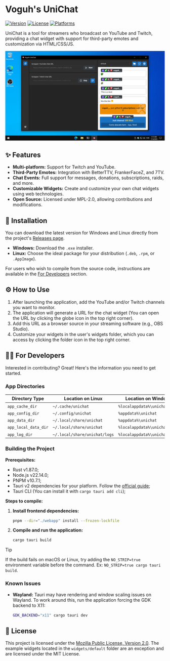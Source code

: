 # Voguh's UniChat

[![Version](https://img.shields.io/badge/version-v0.2.0--rc.4-blue)](https://github.com/voguh/unichat/releases)
[![License](https://img.shields.io/badge/license-MPL--2.0-green)](./LICENSE)
[![Platforms](https://img.shields.io/badge/platform-windows%20%7C%20linux-lightgrey)]()

UniChat is a tool for streamers who broadcast on YouTube and Twitch, providing a chat widget with support for third-party emotes and customization via HTML/CSS/JS.

<p align="center">
  <img src="docs/screenshot1.png" alt="UniChat Screenshot" width="600"/>
</p>


## ✨ Features

- **Multi-platform:** Support for Twitch and YouTube.
- **Third-Party Emotes:** Integration with BetterTTV, FrankerFaceZ, and 7TV.
- **Chat Events:** Full support for messages, donations, subscriptions, raids, and more.
- **Customizable Widgets:** Create and customize your own chat widgets using web technologies.
- **Open Source:** Licensed under MPL-2.0, allowing contributions and modifications.


## 🚀 Installation

You can download the latest version for Windows and Linux directly from the project's [Releases page](https://github.com/voguh/unichat/releases).

-   **Windows:** Download the `.exe` installer.
-   **Linux:** Choose the ideal package for your distribution (`.deb`, `.rpm`, or `.AppImage`).

For users who wish to compile from the source code, instructions are available in the [For Developers](#-for-developers) section.


## ⚙️ How to Use

1.  After launching the application, add the YouTube and/or Twitch channels you want to monitor.
2.  The application will generate a URL for the chat widget (You can open the URL by clicking the globe icon in the top right corner).
3.  Add this URL as a browser source in your streaming software (e.g., OBS Studio).
4.  Customize your widgets in the user's widgets folder, which you can access by clicking the folder icon in the top right corner.


## 👨‍💻 For Developers

Interested in contributing? Great! Here's the information you need to get started.

### App Directories

| Directory Type       | Location on Linux             | Location on Windows           |
|----------------------|-------------------------------|-------------------------------|
| `app_cache_dir`      | `~/.cache/unichat`            | `%localappdata%\unichat`      |
| `app_config_dir`     | `~/.config/unichat`           | `%appdata%\unichat`           |
| `app_data_dir`       | `~/.local/share/unichat`      | `%appdata%\unichat`           |
| `app_local_data_dir` | `~/.local/share/unichat`      | `%localappdata%\unichat`      |
| `app_log_dir`        | `~/.local/share/unichat/logs` | `%localappdata%\unichat\logs` |

### Building the Project

**Prerequisites:**
- Rust v1.87.0;
- Node.js v22.14.0;
- PNPM v10.7.1;
- Tauri v2 dependencies for your platform. Follow the [official guide](https://v2.tauri.app/start/prerequisites/);
- Tauri CLI (You can install it with `cargo tauri add cli`);

**Steps to compile:**

1.  **Install frontend dependencies:**
    ```sh
    pnpm --dir="./webapp" install --frozen-lockfile
    ```

2.  **Compile and run the application:**
    ```sh
    cargo tauri build
    ```

> [!TIP]
> If the build fails on macOS or Linux, try adding the `NO_STRIP=true` environment variable before the command. Ex: `NO_STRIP=true cargo tauri build`.

### Known Issues

-   **Wayland:** Tauri may have rendering and window scaling issues on Wayland. To work around this, run the application forcing the GDK backend to X11:
    ```sh
    GDK_BACKEND="x11" cargo tauri dev
    ```


## 📜 License

This project is licensed under the [Mozilla Public License, Version 2.0](./LICENSE). The example widgets located in the `widgets/default` folder are an exception and are licensed under the MIT License.
